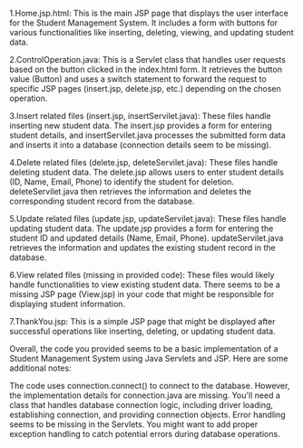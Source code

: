 1.Home.jsp.html: This is the main JSP page that displays the user interface for the Student Management System. It includes a form with buttons for various functionalities like inserting, deleting, viewing, and updating student data.

2.ControlOperation.java: This is a Servlet class that handles user requests based on the button clicked in the index.html form. It retrieves the button value (Button) and uses a switch statement to forward the request to specific JSP pages (insert.jsp, delete.jsp, etc.) depending on the chosen operation.

3.Insert related files (insert.jsp, insertServilet.java): These files handle inserting new student data. The insert.jsp provides a form for entering student details, and insertServilet.java processes the submitted form data and inserts it into a database (connection details seem to be missing).

4.Delete related files (delete.jsp, deleteServilet.java): These files handle deleting student data. The delete.jsp allows users to enter student details (ID, Name, Email, Phone) to identify the student for deletion. deleteServilet.java then retrieves the information and deletes the corresponding student record from the database.

5.Update related files (update.jsp, updateServilet.java): These files handle updating student data. The update.jsp provides a form for entering the student ID and updated details (Name, Email, Phone). updateServilet.java retrieves the information and updates the existing student record in the database.

6.View related files (missing in provided code): These files would likely handle functionalities to view existing student data. There seems to be a missing JSP page (View.jsp) in your code that might be responsible for displaying student information.

7.ThankYou.jsp: This is a simple JSP page that might be displayed after successful operations like inserting, deleting, or updating student data.

Overall, the code you provided seems to be a basic implementation of a Student Management System using Java Servlets and JSP. Here are some additional notes:

The code uses connection.connect() to connect to the database. However, the implementation details for connection.java are missing. You'll need a class that handles database connection logic, including driver loading, establishing connection, and providing connection objects.
Error handling seems to be missing in the Servlets. You might want to add proper exception handling to catch potential errors during database operations.
